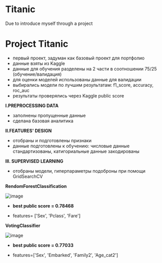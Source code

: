 # Titanic
Due to introduce myself through a project
# Project Titanic
- первый проект, задуман как базовый проект для портфолио 
- данные взяты из Kaggle
- данные для обучения разделены на 2 части в соотношении 75/25 (обучение/валидация)
- для оценки моделей использованы данные для валидации
- выбирались модели по лучшим результатам: f1_score, accuracy, roc_auc
- результаты проверялись через Kaggle public score

 **I.PREPROCESSING DATA**
- заполнены пропущенные данные
- сделана базовая аналитика

**II.FEATURES' DESIGN**
- отобраны и подготовлены признаки
- данные подготовлены к обучению: числовые данные стандартизованы, катигориальные данные закодированы

**III. SUPERVISED LEARNING**
- отобраны модели,  гиперпараметры подоброны при помощи GridSearchCV

**RendomForestClassification**

![image](https://user-images.githubusercontent.com/56861356/146897479-6f1ef9c1-3843-4a24-b81e-da7dfa6c3094.png)
 
  - **best public score = 0.78468** 
 
   - features= ['Sex', 'Pclass', 'Fare']
    
**VotingClassifier**

![image](https://user-images.githubusercontent.com/56861356/146897703-380616d8-83c1-4b5c-ba03-09dc93bab4cf.png)
  
  - **best public score = 0.77033**
  
  - features=['Sex', 'Embarked', 'Family2', 'Age_cat2']	
